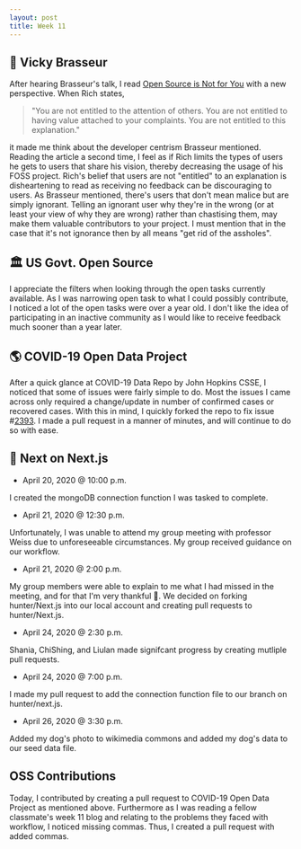 ```yaml
---
layout: post
title: Week 11
---
```


:microphone: Vicky Brasseur
---
After hearing Brasseur's talk, I read [Open Source is Not for You](https://gist.github.com/richhickey/1563cddea1002958f96e7ba9519972d9) with a new perspective. When Rich states,

>"You are not entitled to the attention of others. You are not entitled to having value attached to your complaints. You are not entitled to this explanation."

it made me think about the developer centrism Brasseur mentioned. Reading the article a second time, I feel as if Rich limits the types of users he gets to users that share his vision, thereby decreasing the usage of his FOSS project. Rich's belief that users are not "entitled" to an explanation is disheartening to read as receiving no feedback can be discouraging to users. As Brasseur mentioned, there's users that don't mean malice but are simply ignorant. Telling an ignorant user why they're in the wrong (or at least your view of why they are wrong) rather than chastising them, may make them valuable contributors to your project. I must mention that in the case that it's not ignorance then by all means "get rid of the assholes".

:classical_building: US Govt. Open Source
---
I appreciate the filters when looking through the open tasks currently available. As I was narrowing open task to what I could possibly contribute, I noticed a lot of the open tasks were over a year old. I don't like the idea of participating in an inactive community as I would like to receive feedback much sooner than a year later.

:earth_americas: COVID-19 Open Data Project
---
After a quick glance at COVID-19 Data Repo by John Hopkins CSSE, I noticed that some of issues were fairly simple to do. Most the issues I came across only required a change/update in number of confirmed cases or recovered cases. With this in mind, I quickly forked the repo to fix issue #[2393](https://github.com/CSSEGISandData/COVID-19/issues/2393). I made a pull request in a manner of minutes, and will continue to do so with ease.

:newspaper: Next on Next.js
---
- April 20, 2020 @ 10:00 p.m.

I created the mongoDB connection function I was tasked to complete.

- April 21, 2020 @ 12:30 p.m.

Unfortunately, I was unable to attend my group meeting with professor Weiss due to unforeseeable circumstances. My group received guidance on our workflow.

- April 21, 2020 @ 2:00 p.m.

My group members were able to explain to me what I had missed in the meeting, and for that I'm very thankful :beers:. We decided on forking hunter/Next.js into our local account and creating pull requests to hunter/Next.js.

- April 24, 2020 @ 2:30 p.m.

Shania, ChiShing, and Liulan made signifcant progress by creating mutliple pull requests.

- April 24, 2020 @ 7:00 p.m.

I made my pull request to add the connection function file to our branch on hunter/next.js.

- April 26, 2020 @ 3:30 p.m.

Added my dog's photo to wikimedia commons and added my dog's data to our seed data file.

OSS Contributions
---
Today, I contributed by creating a pull request to COVID-19 Open Data Project as mentioned above. Furthermore as I was reading a fellow classmate's week 11 blog and relating to the problems they faced with workflow, I noticed missing commas. Thus, I created a pull request with added commas.
